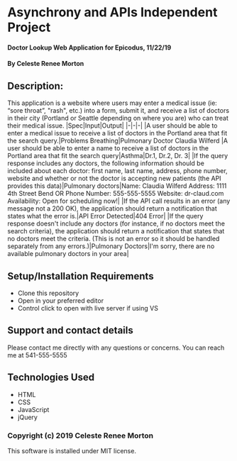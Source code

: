 # Asynchrony and APIs Independent Project
#### Doctor Lookup Web Application for Epicodus, 11/22/19
#### By Celeste Renee Morton
## Description:
This application is a website where users may enter a medical issue (ie: “sore throat”, "rash", etc.) into a form, submit it, and receive a list of doctors in their city (Portland or Seattle depending on where you are) who can treat their medical issue.
|Spec|Input|Output|
|-|-|-|
|A user should be able to enter a medical issue to receive a list of doctors in the Portland area that fit the search query.|Problems Breathing|Pulmonary Doctor Claudia Wilferd
|A user should be able to enter a name to receive a list of doctors in the Portland area that fit the search query|Asthma|Dr.1, Dr.2, Dr. 3|
|If the query response includes any doctors, the following information should be included about each doctor: first name, last name, address, phone number, website and whether or not the doctor is accepting new patients (the API provides this data)|Pulmonary doctors|Name: Claudia Wilferd Address: 1111 4th Street Bend OR Phone Number: 555-555-5555 Website: dr-claud.com Availability: Open for scheduling now!|
|If the API call results in an error (any message not a 200 OK), the application should return a notification that states what the error is.|API Error Detected|404 Error|
|If the query response doesn't include any doctors (for instance, if no doctors meet the search criteria), the application should return a notification that states that no doctors meet the criteria. (This is not an error so it should be handled separately from any errors.)|Pulmonary Doctors|I'm sorry, there are no available pulmonary doctors in your area|
## Setup/Installation Requirements
* Clone this repository
* Open in your preferred editor
* Control click to open with live server if using VS
## Support and contact details
Please contact me directly with any questions or concerns. You can reach me at 541-555-5555
## Technologies Used
* HTML
* CSS
* JavaScript
* jQuery
### Copyright (c) 2019 Celeste Renee Morton
This software is installed under MIT license.